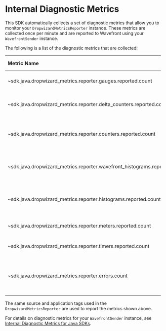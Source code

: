 # Internal Diagnostic Metrics

This SDK automatically collects a set of diagnostic metrics that allow you to monitor your `DropwizardMetricsReporter` instance. These metrics are collected once per minute and are reported to Wavefront using your `WavefrontSender` instance.

The following is a list of the diagnostic metrics that are collected:

|Metric Name|Metric Type|Description|
|:---|:---:|:---|
|~sdk.java.dropwizard_metrics.reporter.gauges.reported.count                |Counter    |The number of gauges reported.|
|~sdk.java.dropwizard_metrics.reporter.delta_counters.reported.count        |Counter    |The number of delta counters reported.|
|~sdk.java.dropwizard_metrics.reporter.counters.reported.count              |Counter    |The number of non-delta counters reported.|
|~sdk.java.dropwizard_metrics.reporter.wavefront_histograms.reported.count  |Counter    |The number of Wavefront histograms reported.|
|~sdk.java.dropwizard_metrics.reporter.histograms.reported.count            |Counter    |The number of non-Wavefront histograms reported.|
|~sdk.java.dropwizard_metrics.reporter.meters.reported.count                |Counter    |The number of meters reported.|
|~sdk.java.dropwizard_metrics.reporter.timers.reported.count                |Counter    |The number of timers reported.|
|~sdk.java.dropwizard_metrics.reporter.errors.count                         |Counter    |The number of exceptions encountered while reporting.|

The same source and application tags used in the `DropwizardMetricsReporter` are used to report the metrics shown above.

For details on diagnostic metrics for your `WavefrontSender` instance, see [Internal Diagnostic Metrics for Java SDKs](https://github.com/wavefrontHQ/wavefront-sdk-doc-sources/blob/master/java/internalmetrics.md#internal-diagnostic-metrics).
